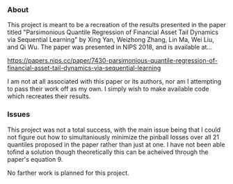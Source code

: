 ### About

This project is meant to be a recreation of the results presented in the paper titled "Parsimonious Quantile Regression of Financial Asset Tail Dynamics via Sequential Learning" by Xing Yan, Weizhong Zhang, Lin Ma, Wei Liu, and Qi Wu. The paper was presented in NIPS 2018, and is available at...

https://papers.nips.cc/paper/7430-parsimonious-quantile-regression-of-financial-asset-tail-dynamics-via-sequential-learning

I am not at all associated with this paper or its authors, nor am I attempting to pass their work off as my own. I simply wish to make available code which recreates their results.

### Issues

This project was not a total success, with the main issue being that I could not figure out how to simultaniously minimize the pinball losses over all 21 quantiles proposed in the paper rather than just at one. I have not been able tofind a solution though theoretically this can be acheived through the paper's equation 9.

No farther work is planned for this project.




